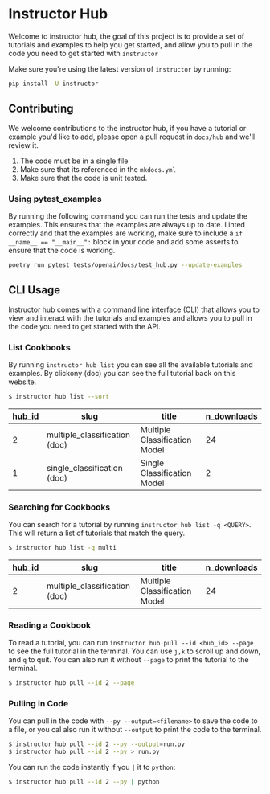 # Instructor Hub

Welcome to instructor hub, the goal of this project is to provide a set of tutorials and examples to help you get started, and allow you to pull in the code you need to get started with `instructor`

Make sure you're using the latest version of `instructor` by running:

```bash
pip install -U instructor
```

## Contributing

We welcome contributions to the instructor hub, if you have a tutorial or example you'd like to add, please open a pull request in `docs/hub` and we'll review it.

1. The code must be in a single file
2. Make sure that its referenced in the `mkdocs.yml`
3. Make sure that the code is unit tested.

### Using pytest_examples

By running the following command you can run the tests and update the examples. This ensures that the examples are always up to date.
Linted correctly and that the examples are working, make sure to include a `if __name__ == "__main__":` block in your code and add some asserts to ensure that the code is working.

```bash
poetry run pytest tests/openai/docs/test_hub.py --update-examples
```

## CLI Usage

Instructor hub comes with a command line interface (CLI) that allows you to view and interact with the tutorials and examples and allows you to pull in the code you need to get started with the API.

### List Cookbooks

By running `instructor hub list` you can see all the available tutorials and examples. By clickony (doc) you can see the full tutorial back on this website.

```bash
$ instructor hub list --sort
```

| hub_id | slug                          | title                         | n_downloads |
| ------ | ----------------------------- | ----------------------------- | ----------- |
| 2      | multiple_classification (doc) | Multiple Classification Model | 24          |
| 1      | single_classification (doc)   | Single Classification Model   | 2           |

### Searching for Cookbooks

You can search for a tutorial by running `instructor hub list -q <QUERY>`. This will return a list of tutorials that match the query.

```bash
$ instructor hub list -q multi
```

| hub_id | slug                          | title                         | n_downloads |
| ------ | ----------------------------- | ----------------------------- | ----------- |
| 2      | multiple_classification (doc) | Multiple Classification Model | 24          |

### Reading a Cookbook

To read a tutorial, you can run `instructor hub pull --id <hub_id> --page` to see the full tutorial in the terminal. You can use `j,k` to scroll up and down, and `q` to quit. You can also run it without `--page` to print the tutorial to the terminal.

```bash
$ instructor hub pull --id 2 --page
```

### Pulling in Code

You can pull in the code with `--py --output=<filename>` to save the code to a file, or you cal also run it without `--output` to print the code to the terminal.

```bash
$ instructor hub pull --id 2 --py --output=run.py
$ instructor hub pull --id 2 --py > run.py
```

You can run the code instantly if you `|` it to `python`:

```bash
$ instructor hub pull --id 2 --py | python
```
